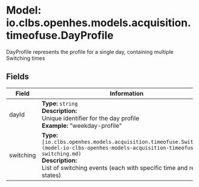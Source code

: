 # Model: io.clbs.openhes.models.acquisition.timeofuse.DayProfile

DayProfile represents the profile for a single day, containing multiple Switching times

## Fields

| Field | Information |
| --- | --- |
| dayId | <b>Type:</b> `string`<br><b>Description:</b><br>Unique identifier for the day profile<br> <b>Example:</b> "weekday-profile" |
| switching | <b>Type:</b> `[io.clbs.openhes.models.acquisition.timeofuse.Switching](model-io-clbs-openhes-models-acquisition-timeofuse-switching.md)`<br><b>Description:</b><br>List of switching events (each with specific time and relay states) |

